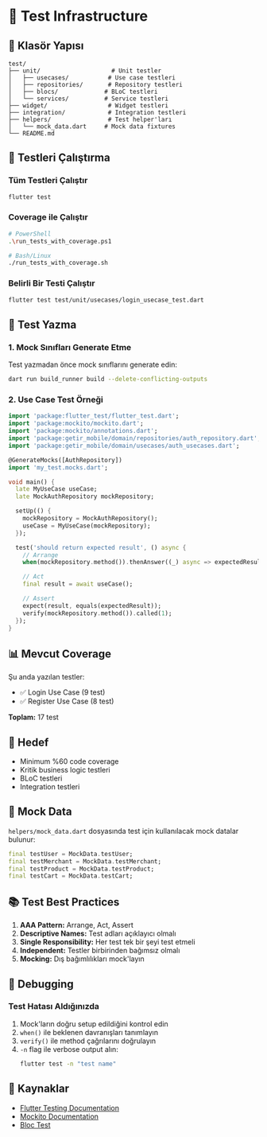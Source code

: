 # 🧪 Test Infrastructure

## 📁 Klasör Yapısı

```
test/
├── unit/                    # Unit testler
│   ├── usecases/           # Use case testleri
│   ├── repositories/       # Repository testleri
│   ├── blocs/             # BLoC testleri
│   └── services/          # Service testleri
├── widget/                 # Widget testleri
├── integration/            # Integration testleri
├── helpers/                # Test helper'ları
│   └── mock_data.dart     # Mock data fixtures
└── README.md

```

## 🚀 Testleri Çalıştırma

### Tüm Testleri Çalıştır
```bash
flutter test
```

### Coverage ile Çalıştır
```bash
# PowerShell
.\run_tests_with_coverage.ps1

# Bash/Linux
./run_tests_with_coverage.sh
```

### Belirli Bir Testi Çalıştır
```bash
flutter test test/unit/usecases/login_usecase_test.dart
```

## 📝 Test Yazma

### 1. Mock Sınıfları Generate Etme

Test yazmadan önce mock sınıflarını generate edin:

```bash
dart run build_runner build --delete-conflicting-outputs
```

### 2. Use Case Test Örneği

```dart
import 'package:flutter_test/flutter_test.dart';
import 'package:mockito/mockito.dart';
import 'package:mockito/annotations.dart';
import 'package:getir_mobile/domain/repositories/auth_repository.dart';
import 'package:getir_mobile/domain/usecases/auth_usecases.dart';

@GenerateMocks([AuthRepository])
import 'my_test.mocks.dart';

void main() {
  late MyUseCase useCase;
  late MockAuthRepository mockRepository;

  setUp(() {
    mockRepository = MockAuthRepository();
    useCase = MyUseCase(mockRepository);
  });

  test('should return expected result', () async {
    // Arrange
    when(mockRepository.method()).thenAnswer((_) async => expectedResult);

    // Act
    final result = await useCase();

    // Assert
    expect(result, equals(expectedResult));
    verify(mockRepository.method()).called(1);
  });
}
```

## 📊 Mevcut Coverage

Şu anda yazılan testler:
- ✅ Login Use Case (9 test)
- ✅ Register Use Case (8 test)

**Toplam:** 17 test

## 🎯 Hedef

- Minimum %60 code coverage
- Kritik business logic testleri
- BLoC testleri
- Integration testleri

## 🔧 Mock Data

`helpers/mock_data.dart` dosyasında test için kullanılacak mock datalar bulunur:

```dart
final testUser = MockData.testUser;
final testMerchant = MockData.testMerchant;
final testProduct = MockData.testProduct;
final testCart = MockData.testCart;
```

## 📚 Test Best Practices

1. **AAA Pattern:** Arrange, Act, Assert
2. **Descriptive Names:** Test adları açıklayıcı olmalı
3. **Single Responsibility:** Her test tek bir şeyi test etmeli
4. **Independent:** Testler birbirinden bağımsız olmalı
5. **Mocking:** Dış bağımlılıkları mock'layın

## 🐛 Debugging

### Test Hatası Aldığınızda

1. Mock'ların doğru setup edildiğini kontrol edin
2. `when()` ile beklenen davranışları tanımlayın
3. `verify()` ile method çağrılarını doğrulayın
4. `-n` flag ile verbose output alın:
   ```bash
   flutter test -n "test name"
   ```

## 🔗 Kaynaklar

- [Flutter Testing Documentation](https://docs.flutter.dev/testing)
- [Mockito Documentation](https://pub.dev/packages/mockito)
- [Bloc Test](https://pub.dev/packages/bloc_test)
